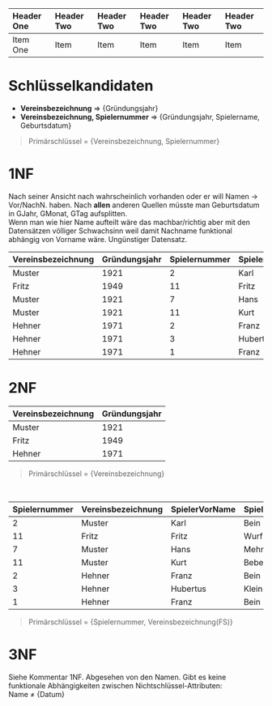 Header One | Header Two | Header Two | Header Two | Header Two | Header Two
:--------- | :--------- | :--------- | :--------- | :--------- | :---------
Item One   | Item       | Item       | Item       | Item       | Item

# Schlüsselkandidaten

- **Vereinsbezeichnung** => {Gründungsjahr}
- **Vereinsbezeichnung, Spielernummer** => {Gründungsjahr, Spielername, Geburtsdatum}

> Primärschlüssel = {Vereinsbezeichnung, Spielernummer}

# 1NF

Nach seiner Ansicht nach wahrscheinlich vorhanden oder er will Namen -> Vor/NachN. haben. Nach **allen** anderen Quellen müsste man Geburtsdatum in GJahr, GMonat, GTag aufsplitten.<br>
Wenn man wie hier Name aufteilt wäre das machbar/richtig aber mit den Datensätzen völliger Schwachsinn weil damit Nachname funktional abhängig von Vorname wäre. Ungünstiger Datensatz.

Vereinsbezeichnung | Gründungsjahr | Spielernummer | SpielerVorName | SpielerNachName | Geburtsdatum
:----------------- | :------------ | :------------ | :------------- | :-------------- | :-----------
Muster             | 1921          | 2             | Karl           | Bein            | 1980-09-02
Fritz              | 1949          | 11            | Fritz          | Wurf            | 1980-09-02
Muster             | 1921          | 7             | Hans           | Mehner          | 1986-12-31
Muster             | 1921          | 11            | Kurt           | Bebel           | 1975-06-16
Hehner             | 1971          | 2             | Franz          | Bein            | 1971-11-30
Hehner             | 1971          | 3             | Hubertus       | Klein           | 1983-08-09
Hehner             | 1971          | 1             | Franz          | Bein            | 1982-06-26

# 2NF

Vereinsbezeichnung | Gründungsjahr
:----------------- | :------------
Muster             | 1921
Fritz              | 1949
Hehner             | 1971

> Primärschlüssel = {Vereinsbezeichnung}

<br>

Spielernummer | Vereinsbezeichnung | SpielerVorName | SpielerNachName | Geburtsdatum
:------------ | :----------------- | :------------- | :-------------- | :-----------
2             | Muster             | Karl           | Bein            | 1980-09-02
11            | Fritz              | Fritz          | Wurf            | 1980-09-02
7             | Muster             | Hans           | Mehner          | 1986-12-31
11            | Muster             | Kurt           | Bebel           | 1975-06-16
2             | Hehner             | Franz          | Bein            | 1971-11-30
3             | Hehner             | Hubertus       | Klein           | 1983-08-09
1             | Hehner             | Franz          | Bein            | 1982-06-26

> Primärschlüssel = {Spielernummer, Vereinsbezeichnung(FS)}

# 3NF

Siehe Kommentar 1NF. Abgesehen von den Namen. Gibt es keine funktionale Abhängigkeiten zwischen Nichtschlüssel-Attributen:<br>
Name &ne; {Datum}
